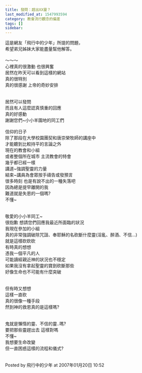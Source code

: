 ```yaml
---
title: 發問：趕出XX靈？
last_modified_at: 1547993594
category: 教會流行觀念的偏差
tags: []
sidebar: 
---
```


<p>這是網友「飛行中的少年」所提的問題，<br/>希望弟兄姊妹大家能盡量幫他解答。<br/><br/><!--more-->～～～<br/>心裡真的很激動 也很興奮<br/>居然在昨天可以看到這樣的網站<br/>真的很特別<br/>真的很感謝 上帝的奇妙安排<br/><br/><br/>居然可以發問<br/>而且有人這麼認真慎重的回應<br/>真的好感動<br/>謝謝您們~小小羊園地的同工們<br/><br/>信仰的日子<br/>除了那段在大學校園團契和唐崇榮牧師的講座中<br/>才能聽到比較持平的言論之外<br/>現在的教會和小組<br/>或者整個所在城市 主流教會的特會<br/>幾乎都已經一樣<br/>講道~強調聖靈的力量<br/>結束~講員為會眾按手禱告或發預言<br/>很多時刻 也是有說不出的一種失落吧<br/>因為總是提早離開的我<br/>難道就是失恩的一個嗎?<br/>不懂~<br/><br/><br/>敬愛的小小羊同工~<br/>很抱歉 想請您們回應我最近所面臨的狀況<br/>我現在參加的小組<br/>真的非常強調破除咒詛、奉耶穌的名砍斷什麼靈(淫亂、醉酒、不信...)<br/>就是這樣砍砍砍 <br/>有時真的想想 <br/>憑我一個平凡的人<br/>可能讀經親近神的狀況也不穩定<br/>如果我沒有拿起聖靈的寶劍砍斷那些<br/>好像生命也不可能有什麼突破<br/><br/><br/>但有時又想想<br/>這樣一直砍<br/>真的很像一種手段<br/>然到神的救恩真的是這樣嗎?<br/><br/><br/>鬼就是懶惰的靈、不信的靈..嗎?<br/>要把那些靈趕出去 這樣對嗎<br/>不懂~<br/>我想要生命改變<br/>但一直困惑這樣的流程和儀式?<br/><br/><br/>Posted by 飛行中的少年 at 2007年01月20日 10:52 <br/></p>